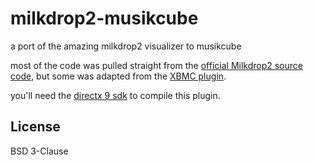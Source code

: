 # milkdrop2-musikcube
a port of the amazing milkdrop2 visualizer to musikcube

most of the code was pulled straight from the [official Milkdrop2 source code](https://sourceforge.net/projects/milkdrop2/), but some was adapted from the [XBMC plugin](https://github.com/oO-MrC-Oo/Milkdrop2-XBMC).

you'll need the [directx 9 sdk](https://www.microsoft.com/en-us/download/details.aspx?id=6812) to compile this plugin.

## License
BSD 3-Clause
